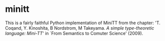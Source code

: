 


minitt
======

This is a fairly faithful Python implementation of MiniTT from the chapter: 'T. Coqand, Y. Kinoshita, B Nordstrom, M Takeyama. *A simple type-theoretic language: Mini-TT*' in `From Semantics to Comuter Science' (2009).

